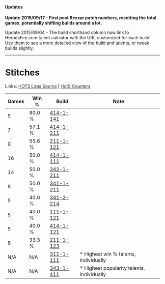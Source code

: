 #### Updates
**Update 2015/09/17 - First post Rexxar patch numbers, resetting the total games, potentially shifting builds around a lot.**

Update 2015/09/04 - The build shorthand column now link to HeroesFire.com talent calulator with the URL customized for each build!  
Use them to see a more detailed view of the build and talents, or tweak builds slightly.

***

# Stitches

Links: [HOTS Logs Source](https://www.hotslogs.com/Sitewide/HeroDetails?Hero=Stitches) | [HotS Counters](http://hotscounters.com/#/hero/Stitches)

Games  | Win %  | Build     | Note
-----  | -----  | -----     | ----
5      | 80.0 % | [414-1-141](http://www.heroesfire.com/hots/talent-calculator/stitches#ryRL) | 
7      | 57.1 % | [414-1-211](http://www.heroesfire.com/hots/talent-calculator/stitches#rySR) | 
9      | 55.6 % | [211-1-121](http://www.heroesfire.com/hots/talent-calculator/stitches#kCqH) | 
16     | 50.0 % | [414-1-111](http://www.heroesfire.com/hots/talent-calculator/stitches#ryQt) | 
14     | 50.0 % | [342-1-211](http://www.heroesfire.com/hots/talent-calculator/stitches#pCgR) | 
8      | 50.0 % | [341-1-211](http://www.heroesfire.com/hots/talent-calculator/stitches#pAEB) | 
5      | 40.0 % | [341-2-214](http://www.heroesfire.com/hots/talent-calculator/stitches#pATs) | 
5      | 40.0 % | [111-1-121](http://www.heroesfire.com/hots/talent-calculator/stitches#gOhH) | 
5      | 40.0 % | [414-1-121](http://www.heroesfire.com/hots/talent-calculator/stitches#ryR1) | 
6      | 33.3 % | [211-1-123](http://www.heroesfire.com/hots/talent-calculator/stitches#kCqJ) | 
N/A    | N/A    | [311-1-111](http://www.heroesfire.com/hots/talent-calculator/stitches#o0z7) | * Highest win % talents, individually
N/A    | N/A    | [343-1-411](http://www.heroesfire.com/hots/talent-calculator/stitches#pF9p) | * Highest popularity talents, individually
